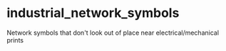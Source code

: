 # industrial_network_symbols
Network symbols that don't look out of place near electrical/mechanical prints
